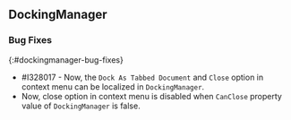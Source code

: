 ## DockingManager

### Bug Fixes
{:#dockingmanager-bug-fixes}

* \#I328017 - Now, the `Dock As Tabbed Document` and `Close` option in context menu can be localized in `DockingManager`.
* Now, close option in context menu is disabled when `CanClose` property value of `DockingManager` is false.
